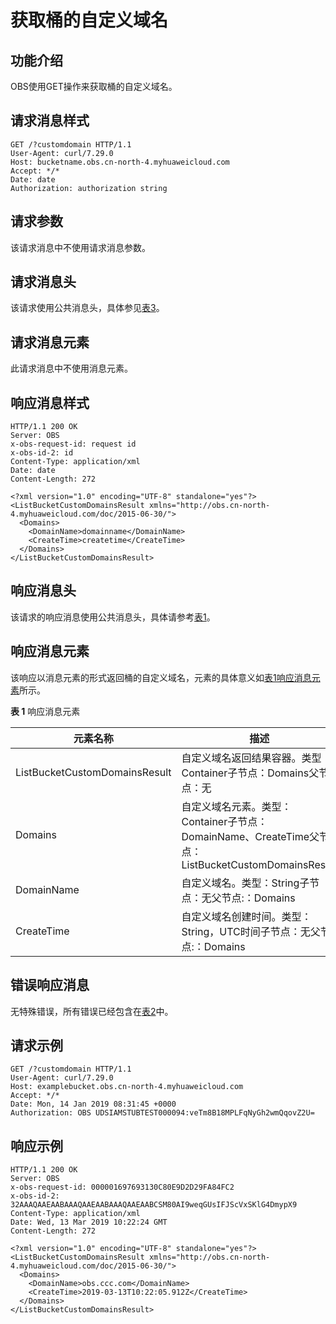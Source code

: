 # 获取桶的自定义域名<a name="obs_04_0060"></a>

## 功能介绍<a name="section92945567408"></a>

OBS使用GET操作来获取桶的自定义域名。

## 请求消息样式<a name="section12731421194111"></a>

```
GET /?customdomain HTTP/1.1
User-Agent: curl/7.29.0
Host: bucketname.obs.cn-north-4.myhuaweicloud.com 
Accept: */*
Date: date
Authorization: authorization string
```

## 请求参数<a name="section53752033164119"></a>

该请求消息中不使用请求消息参数。

## 请求消息头<a name="section15109557184116"></a>

该请求使用公共消息头，具体参见[表3](构造请求.md#table25197309)。

## 请求消息元素<a name="section18453619174214"></a>

此请求消息中不使用消息元素。

## 响应消息样式<a name="section2937163034210"></a>

```
HTTP/1.1 200 OK
Server: OBS
x-obs-request-id: request id
x-obs-id-2: id
Content-Type: application/xml
Date: date
Content-Length: 272

<?xml version="1.0" encoding="UTF-8" standalone="yes"?>
<ListBucketCustomDomainsResult xmlns="http://obs.cn-north-4.myhuaweicloud.com/doc/2015-06-30/">
  <Domains>
    <DomainName>domainname</DomainName>
    <CreateTime>createtime</CreateTime>
  </Domains>
</ListBucketCustomDomainsResult>
```

## 响应消息头<a name="section1959554415424"></a>

该请求的响应消息使用公共消息头，具体请参考[表1](返回结果.md#d0e686)。

## 响应消息元素<a name="section20439054114210"></a>

该响应以消息元素的形式返回桶的自定义域名，元素的具体意义如[表1响应消息元素](#d0e8370)所示。

**表 1**  响应消息元素

|**元素名称**|**描述**|
|--|--|
|ListBucketCustomDomainsResult|自定义域名返回结果容器。类型：Container子节点：Domains父节点：无|
|Domains|自定义域名元素。类型：Container子节点：DomainName、CreateTime父节点：ListBucketCustomDomainsResult|
|DomainName|自定义域名。类型：String子节点：无父节点:：Domains|
|CreateTime|自定义域名创建时间。类型：String，UTC时间子节点：无父节点:：Domains|


## 错误响应消息<a name="section1061118864314"></a>

无特殊错误，所有错误已经包含在[表2](错误码.md#d0e843)中。

## 请求示例<a name="section91271719124315"></a>

```
GET /?customdomain HTTP/1.1
User-Agent: curl/7.29.0
Host: examplebucket.obs.cn-north-4.myhuaweicloud.com 
Accept: */*
Date: Mon, 14 Jan 2019 08:31:45 +0000
Authorization: OBS UDSIAMSTUBTEST000094:veTm8B18MPLFqNyGh2wmQqovZ2U=
```

## 响应示例<a name="section1029915295432"></a>

```
HTTP/1.1 200 OK
Server: OBS
x-obs-request-id: 000001697693130C80E9D2D29FA84FC2
x-obs-id-2: 32AAAQAAEAABAAAQAAEAABAAAQAAEAABCSM80AI9weqGUsIFJScVxSKlG4DmypX9
Content-Type: application/xml
Date: Wed, 13 Mar 2019 10:22:24 GMT
Content-Length: 272

<?xml version="1.0" encoding="UTF-8" standalone="yes"?>
<ListBucketCustomDomainsResult xmlns="http://obs.cn-north-4.myhuaweicloud.com/doc/2015-06-30/">
  <Domains>
    <DomainName>obs.ccc.com</DomainName>
    <CreateTime>2019-03-13T10:22:05.912Z</CreateTime>
  </Domains>
</ListBucketCustomDomainsResult>
```


